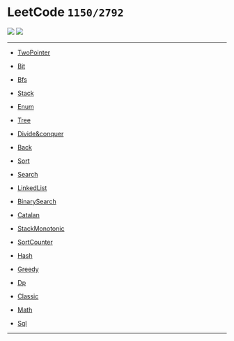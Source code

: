 # LeetCode `1150/2792`

[![](https://img.shields.io/badge/Language-Go-%2300ADD8)](https://golang.org/)
[![](https://img.shields.io/badge/AC-1059-%23F781BE)](https://leetcode.cn/u/bygo/)


---
- [TwoPointer](https://github.com/bygo/leetcode/tree/master/TwoPointer)
- [Bit](https://github.com/bygo/leetcode/tree/master/Bit)
- [Bfs](https://github.com/bygo/leetcode/tree/master/Bfs)
- [Stack](https://github.com/bygo/leetcode/tree/master/Stack)
- [Enum](https://github.com/bygo/leetcode/tree/master/Enum)
- [Tree](https://github.com/bygo/leetcode/tree/master/Tree)
- [Divide&conquer](https://github.com/bygo/leetcode/tree/master/Divide&conquer)
- [Back](https://github.com/bygo/leetcode/tree/master/Back)
- [Sort](https://github.com/bygo/leetcode/tree/master/Sort)
- [Search](https://github.com/bygo/leetcode/tree/master/Search)
- [LinkedList](https://github.com/bygo/leetcode/tree/master/LinkedList)
- [BinarySearch](https://github.com/bygo/leetcode/tree/master/BinarySearch)
- [Catalan](https://github.com/bygo/leetcode/tree/master/Catalan)
- [StackMonotonic](https://github.com/bygo/leetcode/tree/master/StackMonotonic)
- [SortCounter](https://github.com/bygo/leetcode/tree/master/SortCounter)
- [Hash](https://github.com/bygo/leetcode/tree/master/Hash)
- [Greedy](https://github.com/bygo/leetcode/tree/master/Greedy)
- [Dp](https://github.com/bygo/leetcode/tree/master/Dp)
- [Classic](https://github.com/bygo/leetcode/tree/master/Classic)
- [Math](https://github.com/bygo/leetcode/tree/master/Math)
- [Sql](https://github.com/bygo/leetcode/tree/master/Sql)

---